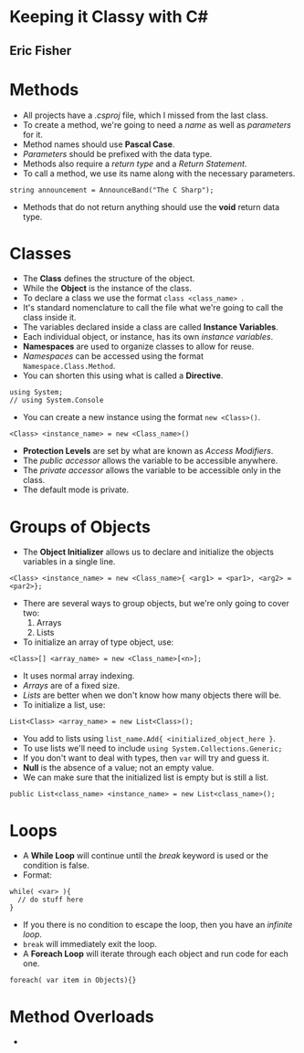 # Keeping it Classy with C#
## Eric Fisher

# Methods
- All projects have a *.csproj* file, which I missed from the last class.
- To create a method, we're going to need a *name* as well as *parameters* for it.
- Method names should use **Pascal Case**.
- *Parameters* should be prefixed with the data type.
- Methods also require a *return type* and a *Return Statement*.
- To call a method, we use its name along with the necessary parameters.
```
string announcement = AnnounceBand("The C Sharp");
```
- Methods that do not return anything should use the **void** return data type.

# Classes
- The **Class** defines the structure of the object.
- While the **Object** is the instance of the class.
- To declare a class we use the format `class <class_name> `.
- It's standard nomenclature to call the file what we're going to call the class inside it.
- The variables declared inside a class are called **Instance Variables**.
- Each individual object, or instance, has its own *instance variables*.
- **Namespaces** are used to organize classes to allow for reuse.
- *Namespaces* can be accessed using the format `Namespace.Class.Method`.
- You can shorten this using what is called a **Directive**.
```
using System;
// using System.Console
```
- You can create a new instance using the format `new <Class>()`.
```
<Class> <instance_name> = new <Class_name>()
```
- **Protection Levels** are set by what are known as *Access Modifiers*.
- The *public accessor* allows the variable to be accessible anywhere.
- The *private accessor* allows the variable to be accessible only in the class.
- The default mode is private.

# Groups of Objects
- The **Object Initializer** allows us to declare and initialize the objects variables in a single line.
```
<Class> <instance_name> = new <Class_name>{ <arg1> = <par1>, <arg2> = <par2>};
```
- There are several ways to group objects, but we're only going to cover two:
  1. Arrays
  2. Lists
- To initialize an array of type object, use:
```
<Class>[] <array_name> = new <Class_name>[<n>];
```
- It uses normal array indexing.
- *Arrays* are of a fixed size.
- *Lists* are better when we don't know how many objects there will be.
- To initialize a list, use:
```
List<Class> <array_name> = new List<Class>();
```
- You add to lists using `list_name.Add{ <initialized_object_here }`.
- To use lists we'll need to include `using System.Collections.Generic;`
- If you don't want to deal with types, then `var` will try and guess it.
- **Null** is the absence of a value; not an empty value.
- We can make sure that the initialized list is empty but is still a list.
```
public List<class_name> <instance_name> = new List<class_name>();
```

# Loops
- A **While Loop** will continue until the *break* keyword is used or the condition is false.
- Format:
```
while( <var> ){
  // do stuff here
}
```
- If you there is no condition to escape the loop, then you have an *infinite loop*.
- `break` will immediately exit the loop.
- A **Foreach Loop** will iterate through each object and run code for each one.
```
foreach( var item in Objects){}
```

# Method Overloads
- 
